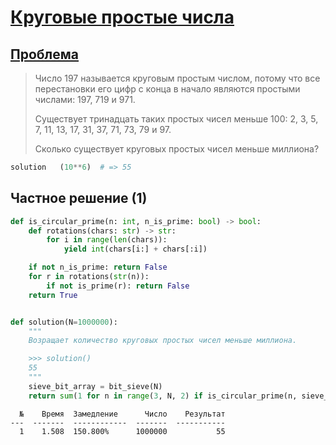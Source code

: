 # [Круговые простые числа](TODO)

## [Проблема](https://euler.jakumo.org/problems/view/35.html)

>Число 197 называется круговым простым числом, потому что все перестановки его цифр с конца в начало являются простыми числами: 197, 719 и 971.
>
>Существует тринадцать таких простых чисел меньше 100: 2, 3, 5, 7, 11, 13, 17, 31, 37, 71, 73, 79 и 97.
>
>Сколько существует круговых простых чисел меньше миллиона?

``` python
solution   (10**6)  # => 55
```


## Частное решение (1)

```python
def is_circular_prime(n: int, n_is_prime: bool) -> bool:
    def rotations(chars: str) -> str:
        for i in range(len(chars)):
            yield int(chars[i:] + chars[:i])

    if not n_is_prime: return False
    for r in rotations(str(n)):
        if not is_prime(r): return False
    return True


def solution(N=1000000):
    """
    Возращает количество круговых простых чисел меньше миллиона.

    >>> solution()
    55
    """
    sieve_bit_array = bit_sieve(N)
    return sum(1 for n in range(3, N, 2) if is_circular_prime(n, sieve_bit_array[n])) + 1
```
```
  №    Время  Замедление      Число    Результат
---  -------  ------------  -------  -----------
  1    1.508  150.800%      1000000           55
 ```